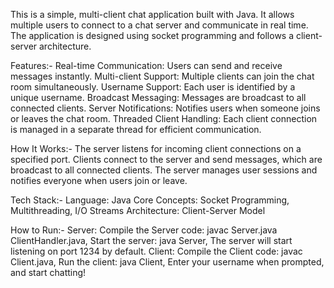This is a simple, multi-client chat application built with Java. It allows multiple users to connect to a chat server and communicate in real time. The application is designed using socket programming and follows a client-server architecture.

Features:-
Real-time Communication: Users can send and receive messages instantly.
Multi-client Support: Multiple clients can join the chat room simultaneously.
Username Support: Each user is identified by a unique username.
Broadcast Messaging: Messages are broadcast to all connected clients.
Server Notifications: Notifies users when someone joins or leaves the chat room.
Threaded Client Handling: Each client connection is managed in a separate thread for efficient communication.

How It Works:-
The server listens for incoming client connections on a specified port.
Clients connect to the server and send messages, which are broadcast to all connected clients.
The server manages user sessions and notifies everyone when users join or leave.

Tech Stack:-
Language: Java
Core Concepts: Socket Programming, Multithreading, I/O Streams
Architecture: Client-Server Model

How to Run:-
Server:
Compile the Server code: javac Server.java ClientHandler.java, 
Start the server: java Server,
The server will start listening on port 1234 by default.
Client:
Compile the Client code: javac Client.java,
Run the client: java Client,
Enter your username when prompted, and start chatting!

